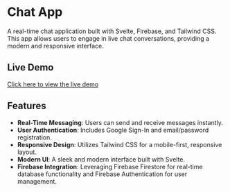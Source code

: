 # Chat App

A real-time chat application built with Svelte, Firebase, and Tailwind CSS. This app allows users to engage in live chat conversations, providing a modern and responsive interface.

## Live Demo

[Click here to view the live demo](https://members-only-2.web.app/)

## Features

- **Real-Time Messaging**: Users can send and receive messages instantly.
- **User Authentication**: Includes Google Sign-In and email/password registration.
- **Responsive Design**: Utilizes Tailwind CSS for a mobile-first, responsive layout.
- **Modern UI**: A sleek and modern interface built with Svelte.
- **Firebase Integration**: Leveraging Firebase Firestore for real-time database functionality and Firebase Authentication for user management.
